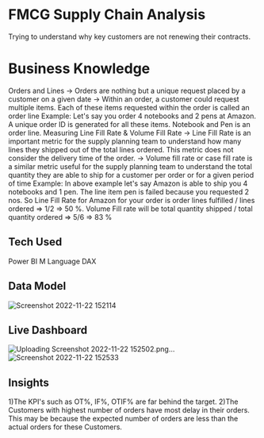 
# FMCG Supply Chain Analysis

Trying to understand why key customers are not renewing their contracts.

# Business Knowledge

Orders and Lines
-> Orders are nothing but a unique request placed by a customer on a given date
-> Within an order, a customer could request multiple items. Each of these items
requested within the order is called an order line
Example: Let's say you order 4 notebooks and 2 pens at Amazon. A unique order ID is
generated for all these items. Notebook and Pen is an order line.
Measuring Line Fill Rate & Volume Fill Rate
-> Line Fill Rate is an important metric for the supply planning team to understand how
many lines they shipped out of the total lines ordered. This metric does not consider the
delivery time of the order.
-> Volume fill rate or case fill rate is a similar metric useful for the supply planning team to
understand the total quantity they are able to ship for a customer per order or for a given
period of time
Example: In above example let's say Amazon is able to ship you 4 notebooks and 1 pen.
The line item pen is failed because you requested 2 nos. So Line Fill Rate for Amazon for
your order is order lines fulfilled / lines ordered => 1/2 => 50 %.
Volume Fill rate will be total quantity shipped / total quantity ordered => 5/6 => 83 %

## Tech Used

Power BI
M Language
DAX

## Data Model

![Screenshot 2022-11-22 152114](https://user-images.githubusercontent.com/102639991/203282922-59fa002a-a90d-412f-b2c4-66567f960680.png)
## Live Dashboard

![Uploading Screenshot 2022-11-22 152502.png…]()
![Screenshot 2022-11-22 152533](https://user-images.githubusercontent.com/102639991/203283903-9ac8a21a-db73-43cf-badf-8f10d255bcc0.png)

## Insights
1)The KPI's such as OT%, IF%, OTIF% are far behind the target.
2)The Customers with highest number of orders have most delay in their orders.
This may be because the expected number of orders are less than the actual orders for these Customers.
